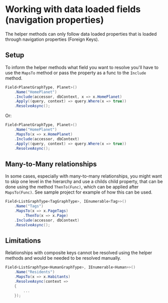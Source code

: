 # Working with data loaded fields (navigation properties)

The helper methods can only follow data loaded properties that is loaded through navigation properties (Foreign Keys).

## Setup

To inform the helper methods what field you want to resolve you'll have to use the `MapsTo` method or pass the property as a func to the `Include` method.

```c#
Field<PlanetGraphType, Planet>()
    .Name("HomePlanet")
    .Include(accessor, dbContext, x => x.HomePlanet)
    .Apply((query, context) => query.Where(x => true))
    .ResolveAsync();
```

Or:

```c#
Field<PlanetGraphType, Planet>()
    .Name("HomePlanet")
    .MapsTo(x => x.HomePlanet)
    .Include(accessor, dbContext)
    .Apply((query, context) => query.Where(x => true))
    .ResolveAsync();
```

## Many-to-Many relationships

In some cases, especially with many-to-many relationships, you might want to skip one level in the hierarchy and use a childs child property, that can be done using the method `ThenTo(Func)`, which can be applied after `MapsTo(Func)`. See sample project for example of how this can be used.

```c#
Field<ListGraphType<TagGraphType>, IEnumerable<Tag>>()
    .Name("Tags")
    .MapsTo(x => x.PageTags)
        .ThenTo(x => x.Page)
    .Include(accessor, dbContext)
    .ResolveAsync();
```

## Limitations

Relationships with composite keys cannot be resolved using the helper methods and would be needed to be resolved manually.

```c#
Field<ListGraphType<HumanGraphType>, IEnumerable<Human>>()
    .Name("Residents")
    .MapsTo(x => x.Habitants)
    .ResolveAsync(context =>
    {
        ...
    });
```